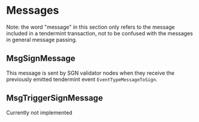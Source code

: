 <!--
order: 3
-->

# Messages

Note: the word "message" in this section only refers to the message included in a tendermint transaction, not to be confused with the messages in general message passing.

## MsgSignMessage

This message is sent by SGN validator nodes when they receive the previously emitted tendermint event `EventTypeMessageToSign`.

## MsgTriggerSignMessage

Currently not implemented
